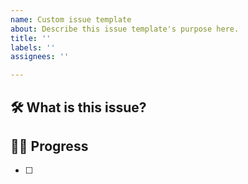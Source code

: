 ```yaml
---
name: Custom issue template
about: Describe this issue template's purpose here.
title: ''
labels: ''
assignees: ''

---
```


## 🛠️ What is this issue? 

## 🏃‍♀️ Progress 
- [ ]
